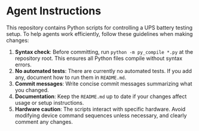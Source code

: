 # Agent Instructions

This repository contains Python scripts for controlling a UPS battery testing setup. To help agents work efficiently, follow these guidelines when making changes:

1. **Syntax check**: Before committing, run `python -m py_compile *.py` at the repository root. This ensures all Python files compile without syntax errors.
2. **No automated tests**: There are currently no automated tests. If you add any, document how to run them in `README.md`.
3. **Commit messages**: Write concise commit messages summarizing what you changed.
4. **Documentation**: Keep the `README.md` up to date if your changes affect usage or setup instructions.
5. **Hardware caution**: The scripts interact with specific hardware. Avoid modifying device command sequences unless necessary, and clearly comment any changes.

